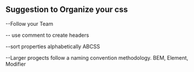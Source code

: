  ## Suggestion to Organize your css

 --Follow your Team
  
-- use comment to create headers

--sort properties alphabetically ABCSS

--Larger progects follow a naming convention methodology. BEM, Element, Modifier